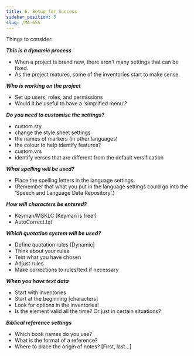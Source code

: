 ```yaml
---
title: 6. Setup for Success
sidebar_position: 5
slug: /MA-6SS
---
```


Things to consider:

_**This is a dynamic process**_

- When a project is brand new, there aren't many settings that can be fixed.
- As the project matures, some of the inventories start to make sense.

_**Who is working on the project**_

- Set up users, roles, and permissions
- Would it be useful to have a ‘simplified menu’?

_**Do you need to customise the settings?**_

- custom.sty
- change the style sheet settings
- the names of markers (in other languages)
- the colour to help identify features?
- custom.vrs
- identify verses that are different from the default versification

_**What spelling will be used?**_

- Place the spelling letters in the language settings.
- (Remember that what you put in the language settings could go into the ‘Speech and Language Data Repository’.)

_**How will characters be entered?**_

- Keyman/MSKLC (Keyman is free!)
- AutoCorrect.txt

_**Which quotation system will be used?**_

- Define quotation rules [Dynamic]
- Think about your rules
- Test what you have chosen
- Adjust rules
- Make corrections to rules/text if necessary

_**When you have text data**_

- Start with inventories
- Start at the beginning [characters]
- Look for options in the inventories!
- Is the element valid all the time? Or just in certain situations?

_**Biblical reference settings**_

- Which book names do you use?
- What is the format of a reference?
- Where to place the origin of notes? [First, last...]
